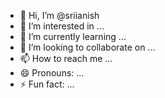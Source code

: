 - 👋 Hi, I’m @sriianish
- 👀 I’m interested in ...
- 🌱 I’m currently learning ...
- 💞️ I’m looking to collaborate on ...
- 📫 How to reach me ...
- 😄 Pronouns: ...
- ⚡ Fun fact: ...

<!---
sriianish/sriianish is a ✨ special ✨ repository because its `README.md` (this file) appears on your GitHub profile.
You can click the Preview link to take a look at your changes.
--->
